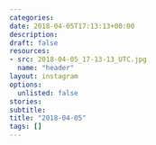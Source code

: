 ```yaml
---
categories:
date: 2018-04-05T17:13:13+00:00
description:
draft: false
resources:
- src: 2018-04-05_17-13-13_UTC.jpg
  name: "header"
layout: instagram
options:
  unlisted: false
stories:
subtitle:
title: "2018-04-05"
tags: []
---
```


 
